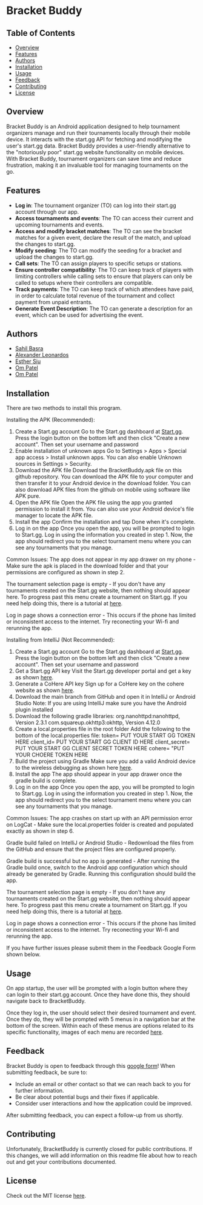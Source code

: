 # Bracket Buddy

## Table of Contents
- [Overview](#overview)
- [Features](#features)
- [Authors](#authors)
- [Installation](#installation)
- [Usage](#usage)
- [Feedback](#feedback)
- [Contributing](#contributing)
- [License](#license)

## Overview
Bracket Buddy is an Android application designed to help tournament organizers manage and run their tournaments locally 
through their mobile device. It interacts with the start.gg API for fetching and modifying the user's start.gg data. 
Bracket Buddy provides a user-friendly alternative to the "notoriously poor" start.gg website functionality on mobile 
devices. With Bracket Buddy, tournament organizers can save time and reduce frustration, making it an invaluable tool for 
managing tournaments on the go. 

## Features
- **Log in**: The tournament organizer (TO) can log into their start.gg account through our app.
- **Access tournaments and events**: The TO can access their current and upcoming tournaments and events.
- **Access and modify bracket matches**: The TO can see the bracket matches for a given event, declare the result 
of the match, and upload the changes to start.gg. 
- **Modify seeding**: The TO can modify the seeding for a bracket and upload the changes to start.gg. 
- **Call sets**: The TO can assign players to specific setups or stations.
- **Ensure controller compatibility**: The TO can keep track of players with limiting controllers while calling sets 
to ensure that players can only be called to setups where their controllers are compatible.
- **Track payments**: The TO can keep track of which attendees have paid, in order to calculate total revenue of the 
tournament and collect payment from unpaid entrants.
- **Generate Event Description**: The TO can generate a description for an event, which can be used for advertising 
the event.

## Authors
- [Sahil Basra](https://github.com/SahilBas2005)
- [Alexander Leonardos](https://github.com/AlexLeonardos)
- [Esther Siu](https://github.com/essi-304)
- [Om Patel](https://github.com/ompatech)
- [Om Patel](https://github.com/om0611)

## Installation
There are two methods to install this program.

Installing the APK (Recommended):
1. Create a Start.gg account
   Go to the Start.gg dashboard at [Start.gg](https://www.start.gg/). Press the login button on the bottom left and
   then click "Create a new account". Then set your username and password
2. Enable installation of unknown apps
Go to Settings > Apps > Special app access > Install unknown apps. You can also enable Unknown sources in Settings > Security. 
3. Download the APK file
Download the BracketBuddy.apk file on this github repository.
You can download the APK file to your computer and then transfer it to your Android device in the download folder.
You can also download APK files from the github on mobile using software like APK pure. 
4. Open the APK file
Open the APK file using the app you granted permission to install it from. You can also use your Android device's file manager
to locate the APK file. 
5. Install the app
Confirm the installation and tap Done when it's complete.
6. Log in on the app
   Once you open the app, you will be prompted to login to Start.gg. Log in using the information you created in step 1.
   Now, the app should redirect you to the select tournament menu where you can see any tournaments that you manage.

Common Issues:
The app does not appear in my app drawer on my phone - Make sure the apk is placed in the download folder and that your
permissions are configured as shown in step 2.

The tournament selection page is empty - If you don't have any tournaments created on the Start.gg website, then nothing
should appear here. To progress past this menu create a tournament on Start.gg. If you need help doing this, there is
a tutorial at [here](https://help.start.gg/en/articles/1465683-creating-a-tournament).

Log in page shows a connection error - This occurs if the phone has limited or inconsistent access to the internet.
Try reconecting your Wi-fi and rerunning the app.

Installing from IntelliJ (Not Recommended):
1. Create a Start.gg account
   Go to the Start.gg dashboard at [Start.gg](https://www.start.gg/). Press the login button on the bottom left and
   then click "Create a new account". Then set your username and password
2. Get a Start.gg API key
   Visit the Start.gg developer portal and get a key as shown [here](https://developer.start.gg/docs/authentication/#:~:text=In%20order%20to%20access%20start,AND%20fill%20out%20this%20form.).
3. Generate a CoHere API key
   Sign up for a CoHere key on the cohere website as shown [here](https://www.nightfall.ai/ai-security-101/cohere-api-key#:~:text=conversational%20AI%20applications.-,To%20get%20a%20Cohere%20API%20key%2C%20developers%20need%20to%20sign,before%20deploying%20them%20to%20production.).
4. Download the main branch from GitHub and open it in IntelliJ or Android Studio
   Note: If you are using IntelliJ make sure you have the Android plugin installed
5. Download the following gradle libraries:
   org.nanohttpd:nanohttpd, Version 2.3.1
   com.squareup.okhttp3:okhttp, Version 4.12.0
6. Create a local.properties file in the root folder
   Add the following to the bottom of the local.properties file:
  token= PUT YOUR START GG TOKEN HERE
  client_id= PUT YOUR START GG CLIENT ID HERE
  client_secret= PUT YOUR START GG CLIENT SECRET TOKEN HERE
  cohere= "PUT YOUR CHOERE TOKEN HERE
7. Build the project using Gradle
   Make sure you add a valid Android device to the wireless debugging as shown here [here](https://www.geeksforgeeks.org/guide-to-install-and-setup-intellij-idea-for-android-app-development/).
7. Install the app
The app should appear in your app drawer once the gradle build is complete.
8. Log in on the app
   Once you open the app, you will be prompted to login to Start.gg. Log in using the information you created in step 1.
   Now, the app should redirect you to the select tournament menu where you can see any tournaments that you manage.

Common Issues:
The app crashes on start up with an API permission error on LogCat - Make sure the local.properties folder is created
and populated exactly as shown in step 6.

Gradle build failed on IntelliJ or Android Studio - Redownload the files from the GitHub and ensure that the project
files are configured properly.

Gradle build is successful but no app is generated - After running the Gradle build once, switch to the Android app
configuration which should already be generated by Gradle. Running this configuration should build the app.

The tournament selection page is empty - If you don't have any tournaments created on the Start.gg website, then nothing
should appear here. To progress past this menu create a tournament on Start.gg. If you need help doing this, there is
a tutorial at [here](https://help.start.gg/en/articles/1465683-creating-a-tournament).

Log in page shows a connection error - This occurs if the phone has limited or inconsistent access to the internet.
Try reconecting your Wi-fi and rerunning the app.

If you have further issues please submit them in the Feedback Google Form shown below.   

## Usage
On app startup, the user will be prompted with a login button where they can login to their start.gg account. Once they have done this, they should navigate back to BracketBuddy.

Once they log in, the user should select their desired tournament and event. Once they do, they will be prompted with 5 menus in a navigation bar at the bottom of the screen. Within each of these menus are options related to its specific functionality, images of each menu are recorded [here](https://drive.google.com/drive/folders/1ykSAsVVC5Af_IVYZX9h985wE7KAtisu3?usp=sharing). 
## Feedback
Bracket Buddy is open to feedback through this [google form](https://forms.gle/7vZLDufXwvgFXi8L8)!
When submitting feedback, be sure to:
- Include an email or other contact so that we can reach back to you for further information.
- Be clear about potential bugs and their fixes if applicable.
- Consider user interactions and how the application could be improved.

After submitting feedback, you can expect a follow-up from us shortly.


## Contributing
Unfortunately, BracketBuddy is currently closed for public contributions. If this changes, we will add information on this readme file about how to reach out and get your contributions documented.

## License
Check out the MIT license [here](LICENSE).
